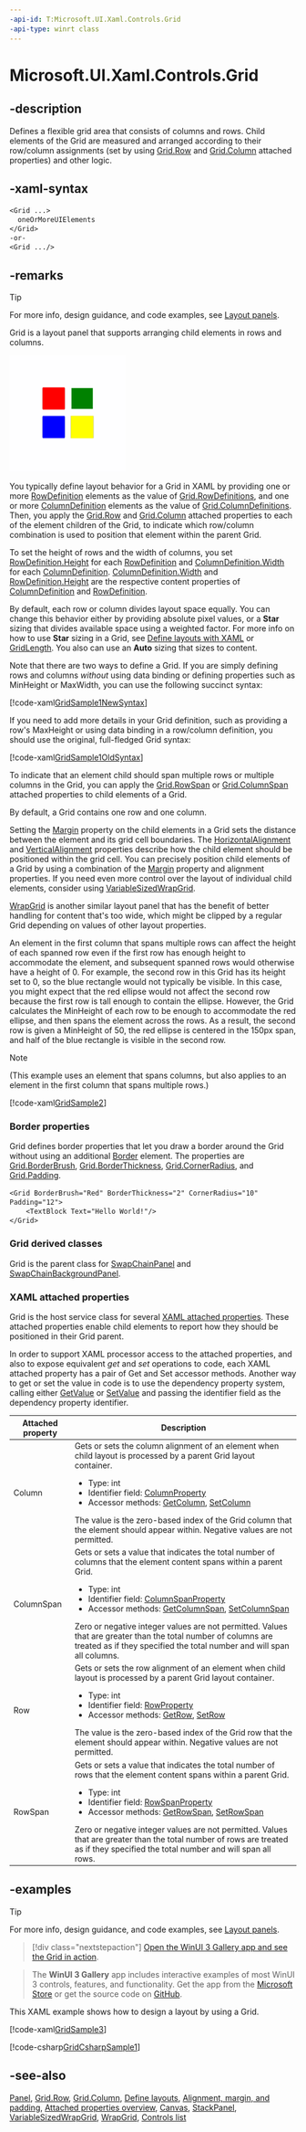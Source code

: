 ```yaml
---
-api-id: T:Microsoft.UI.Xaml.Controls.Grid
-api-type: winrt class
---
```


<!-- Class syntax.
public class Grid : Windows.UI.Xaml.Controls.Panel, Windows.UI.Xaml.Controls.IGrid, Windows.UI.Xaml.Controls.IGrid2
-->

# Microsoft.UI.Xaml.Controls.Grid

## -description

Defines a flexible grid area that consists of columns and rows. Child elements of the Grid are measured and arranged according to their row/column assignments (set by using [Grid.Row](grid_row.md) and [Grid.Column](grid_column.md) attached properties) and other logic.

## -xaml-syntax

```xaml
<Grid ...>
  oneOrMoreUIElements
</Grid>
-or-
<Grid .../>
```

## -remarks

> [!TIP]
> For more info, design guidance, and code examples, see [Layout panels](/windows/apps/design/layout/layout-panels#grid).

Grid is a layout panel that supports arranging child elements in rows and columns.

<img alt="Grid layout panel" src="images/controls/Grid.png" />

You typically define layout behavior for a Grid in XAML by providing one or more [RowDefinition](rowdefinition.md) elements as the value of [Grid.RowDefinitions](grid_rowdefinitions.md), and one or more [ColumnDefinition](columndefinition.md) elements as the value of [Grid.ColumnDefinitions](grid_columndefinitions.md). Then, you apply the [Grid.Row](grid_row.md) and [Grid.Column](grid_column.md) attached properties to each of the element children of the Grid, to indicate which row/column combination is used to position that element within the parent Grid.

To set the height of rows and the width of columns, you set [RowDefinition.Height](rowdefinition_height.md) for each [RowDefinition](rowdefinition.md) and [ColumnDefinition.Width](columndefinition_width.md) for each [ColumnDefinition](columndefinition.md). [ColumnDefinition.Width](columndefinition_width.md) and [RowDefinition.Height](rowdefinition_height.md) are the respective content properties of [ColumnDefinition](columndefinition.md) and [RowDefinition](rowdefinition.md).

By default, each row or column divides layout space equally. You can change this behavior either by providing absolute pixel values, or a **Star** sizing that divides available space using a weighted factor. For more info on how to use **Star** sizing in a Grid, see [Define layouts with XAML](/windows/uwp/layout/layouts-with-xaml) or [GridLength](../microsoft.ui.xaml/gridlength.md). You also can use an **Auto** sizing that sizes to content.

Note that there are two ways to define a Grid. If you are simply defining rows and columns *without* using data binding or defining properties such as MinHeight or MaxWidth, you can use the following succinct syntax:

[!code-xaml[GridSample1NewSyntax](../microsoft.ui.xaml.controls/code/UpdatedGridSamples/MainPage.xaml#SnippetGridSample1NewSyntax)]

If you need to add more details in your Grid definition, such as providing a row's MaxHeight or using data binding in a row/column definition, you should use the original, full-fledged Grid syntax:

[!code-xaml[GridSample1OldSyntax](../microsoft.ui.xaml.controls/code/UpdatedGridSamples/MainPage.xaml#SnippetGridSample1OldSyntax)]

To indicate that an element child should span multiple rows or multiple columns in the Grid, you can apply the [Grid.RowSpan](grid_rowspan.md) or [Grid.ColumnSpan](grid_columnspan.md) attached properties to child elements of a Grid.

By default, a Grid contains one row and one column.

Setting the [Margin](../microsoft.ui.xaml/frameworkelement_margin.md) property on the child elements in a Grid sets the distance between the element and its grid cell boundaries. The [HorizontalAlignment](../microsoft.ui.xaml/frameworkelement_horizontalalignment.md) and [VerticalAlignment](../microsoft.ui.xaml/frameworkelement_verticalalignment.md) properties describe how the child element should be positioned within the grid cell. You can precisely position child elements of a Grid by using a combination of the [Margin](../microsoft.ui.xaml/frameworkelement_margin.md) property and alignment properties. If you need even more control over the layout of individual child elements, consider using [VariableSizedWrapGrid](variablesizedwrapgrid.md).

[WrapGrid](wrapgrid.md) is another similar layout panel that has the benefit of better handling for content that's too wide, which might be clipped by a regular Grid depending on values of other layout properties.

An element in the first column that spans multiple rows can affect the height of each spanned row even if the first row has enough height to accommodate the element, and subsequent spanned rows would otherwise have a height of 0. For example, the second row in this Grid has its height set to 0, so the blue rectangle would not typically be visible. In this case, you might expect that the red ellipse would not affect the second row because the first row is tall enough to contain the ellipse. However, the Grid calculates the MinHeight of each row to be enough to accommodate the red ellipse, and then spans the element across the rows. As a result, the second row is given a MinHeight of 50, the red ellipse is centered in the 150px span, and half of the blue rectangle is visible in the second row.

> [!NOTE]
> (This example uses an element that spans columns, but also applies to an element in the first column that spans multiple rows.)

[!code-xaml[GridSample2](../microsoft.ui.xaml.controls/code/UpdatedGridSamples/MainPage.xaml#SnippetGridSample2)]


### Border properties

Grid defines border properties that let you draw a border around the Grid without using an additional [Border](border.md) element. The properties are [Grid.BorderBrush](grid_borderbrush.md), [Grid.BorderThickness](grid_borderthickness.md), [Grid.CornerRadius](grid_cornerradius.md), and [Grid.Padding](grid_padding.md).

```xaml
<Grid BorderBrush="Red" BorderThickness="2" CornerRadius="10" Padding="12">
    <TextBlock Text="Hello World!"/>
</Grid>
```

### **Grid** derived classes

Grid is the parent class for [SwapChainPanel](swapchainpanel.md) and [SwapChainBackgroundPanel](swapchainbackgroundpanel.md).

### XAML attached properties

Grid is the host service class for several [XAML attached properties](/windows/uwp/xaml-platform/attached-properties-overview). These attached properties enable child elements to report how they should be positioned in their Grid parent.

In order to support XAML processor access to the attached properties, and also to expose equivalent _get_ and _set_ operations to code, each XAML attached property has a pair of Get and Set accessor methods. Another way to get or set the value in code is to use the dependency property system, calling either [GetValue](/uwp/api/windows.ui.xaml.dependencyobject.getvalue(windows.ui.xaml.dependencyproperty)) or [SetValue](/uwp/api/windows.ui.xaml.dependencyobject.setvalue(windows.ui.xaml.dependencyproperty,system.object)) and passing the identifier field as the dependency property identifier.

| Attached property | Description |
| - | - |
| Column | Gets or sets the column alignment of an element when child layout is processed by a parent Grid layout container.<ul><li>Type: int</li><li>Identifier field: <a href="/uwp/api/windows.ui.xaml.controls.grid.columnproperty">ColumnProperty</a></li><li>Accessor methods: <a href="/uwp/api/windows.ui.xaml.controls.grid.getcolumn">GetColumn</a>, <a href="/uwp/api/windows.ui.xaml.controls.grid.setcolumn">SetColumn</a></li></ul>The value is the zero-based index of the Grid column that the element should appear within. Negative values are not permitted.|
| ColumnSpan | Gets or sets a value that indicates the total number of columns that the element content spans within a parent Grid.<ul><li>Type: int</li><li>Identifier field: <a href="/uwp/api/windows.ui.xaml.controls.grid.columnspanproperty">ColumnSpanProperty</a></li><li>Accessor methods: <a href="/uwp/api/windows.ui.xaml.controls.grid.getcolumnspan">GetColumnSpan</a>, <a href="/uwp/api/windows.ui.xaml.controls.grid.setcolumnspan">SetColumnSpan</a></li></ul> Zero or negative integer values are not permitted. Values that are greater than the total number of columns are treated as if they specified the total number and will span all columns.|
| Row | Gets or sets the row alignment of an element when child layout is processed by a parent Grid layout container.<ul><li>Type: int</li><li>Identifier field: <a href="/uwp/api/windows.ui.xaml.controls.grid.rowproperty">RowProperty</a></li><li>Accessor methods: <a href="/uwp/api/windows.ui.xaml.controls.grid.getrow">GetRow</a>, <a href="/uwp/api/windows.ui.xaml.controls.grid.setrow">SetRow</a></li></ul>The value is the zero-based index of the Grid row that the element should appear within. Negative values are not permitted.|
| RowSpan | Gets or sets a value that indicates the total number of rows that the element content spans within a parent Grid.<ul><li>Type: int</li><li>Identifier field: <a href="/uwp/api/windows.ui.xaml.controls.grid.rowspanproperty">RowSpanProperty</a></li><li>Accessor methods: <a href="/uwp/api/windows.ui.xaml.controls.grid.getrowspan">GetRowSpan</a>, <a href="/uwp/api/windows.ui.xaml.controls.grid.setrowspan">SetRowSpan</a></li></ul> Zero or negative integer values are not permitted. Values that are greater than the total number of rows are treated as if they specified the total number and will span all rows.|

## -examples

> [!TIP]
> For more info, design guidance, and code examples, see [Layout panels](/windows/apps/design/layout/layout-panels#grid).

> [!div class="nextstepaction"]
> [Open the WinUI 3 Gallery app and see the Grid in action](winui3gallery:/item/Grid).

> The **WinUI 3 Gallery** app includes interactive examples of most WinUI 3 controls, features, and functionality. Get the app from the [Microsoft Store](https://www.microsoft.com/store/productId/9P3JFPWWDZRC) or get the source code on [GitHub](https://github.com/microsoft/WinUI-Gallery).

This XAML example shows how to design a layout by using a Grid.

[!code-xaml[GridSample3](../microsoft.ui.xaml.controls/code/UpdatedGridSamples/MainPage.xaml#SnippetGridSample3)]

[!code-csharp[GridCsharpSample1](../microsoft.ui.xaml.controls/code/UpdatedGridSamples/MainPage.xaml.cs#SnippetGridCsharpSample1)]

## -see-also
[Panel](panel.md), [Grid.Row](grid_row.md), [Grid.Column](grid_column.md), [Define layouts](/windows/uwp/layout/layouts-with-xaml), [Alignment, margin, and padding](/windows/uwp/layout/alignment-margin-padding), [Attached properties overview](/windows/uwp/xaml-platform/attached-properties-overview), [Canvas](canvas.md), [StackPanel](stackpanel.md), [VariableSizedWrapGrid](variablesizedwrapgrid.md), [WrapGrid](wrapgrid.md), [Controls list](/windows/apps/design/controls/)
